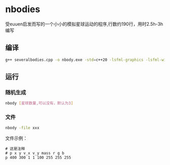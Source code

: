 # nbodies
受euuen启发而写的一个小小的模拟星球运动的程序,行数约190行，用时2.5h-3h编写
## 编译
```bash
g++ severalbodies.cpp -o nbody.exe -std=c++20 -lsfml-graphics -lsfml-window -lsfml-system
```
## 运行
### 随机生成
```bash
nbody [星球数量,可以没有，默认为3]
```
### 文件
```bash
nbody -file xxx
```
文件示例：
```
# 这是注释
# p x y v_x v_y mass r g b
p 400 300 1 1 100 255 255 255
```

